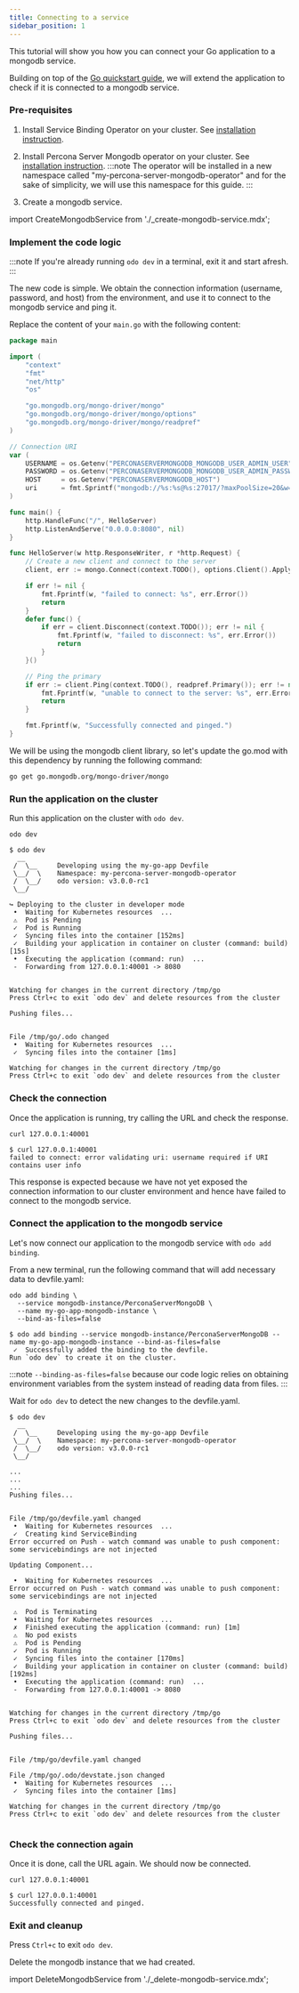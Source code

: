 ```yaml
---
title: Connecting to a service
sidebar_position: 1
---
```


This tutorial will show you how you can connect your Go application to a mongodb service.

Building on top of the [Go quickstart guide](../quickstart/go.md), we will extend the application to check if it is connected to a mongodb service.

### Pre-requisites
1. Install Service Binding Operator on your cluster.  See [installation instruction](https://operatorhub.io/operator/service-binding-operator).

2. Install Percona Server Mongodb operator on your cluster. See [installation instruction](https://operatorhub.io/operator/percona-server-mongodb-operator).
:::note
The operator will be installed in a new namespace called "my-percona-server-mongodb-operator" and for the sake of simplicity, we will use this namespace for this guide. 
:::
3. Create a mongodb service.

import CreateMongodbService from './_create-mongodb-service.mdx';

<CreateMongodbService/>

### Implement the code logic
:::note
If you're already running `odo dev` in a terminal, exit it and start afresh.
:::

The new code is simple. We obtain the connection information (username, password, and host) from the environment, and use it to connect to the mongodb service and ping it. 

Replace the content of your `main.go` with the following content:
```go
package main

import (
	"context"
	"fmt"
	"net/http"
	"os"

	"go.mongodb.org/mongo-driver/mongo"
	"go.mongodb.org/mongo-driver/mongo/options"
	"go.mongodb.org/mongo-driver/mongo/readpref"
)

// Connection URI
var (
	USERNAME = os.Getenv("PERCONASERVERMONGODB_MONGODB_USER_ADMIN_USER")
	PASSWORD = os.Getenv("PERCONASERVERMONGODB_MONGODB_USER_ADMIN_PASSWORD")
	HOST     = os.Getenv("PERCONASERVERMONGODB_HOST")
	uri      = fmt.Sprintf("mongodb://%s:%s@%s:27017/?maxPoolSize=20&w=majority", USERNAME, PASSWORD, HOST)
)

func main() {
	http.HandleFunc("/", HelloServer)
	http.ListenAndServe("0.0.0.0:8080", nil)
}

func HelloServer(w http.ResponseWriter, r *http.Request) {
	// Create a new client and connect to the server
	client, err := mongo.Connect(context.TODO(), options.Client().ApplyURI(uri))

	if err != nil {
		fmt.Fprintf(w, "failed to connect: %s", err.Error())
		return
	}
	defer func() {
		if err = client.Disconnect(context.TODO()); err != nil {
			fmt.Fprintf(w, "failed to disconnect: %s", err.Error())
			return
		}
	}()

	// Ping the primary
	if err := client.Ping(context.TODO(), readpref.Primary()); err != nil {
		fmt.Fprintf(w, "unable to connect to the server: %s", err.Error())
		return
	}

	fmt.Fprintf(w, "Successfully connected and pinged.")
}
```
We will be using the mongodb client library, so let's update the go.mod with this dependency by running the following command: 
```shell
go get go.mongodb.org/mongo-driver/mongo
```

### Run the application on the cluster
Run this application on the cluster with `odo dev`.
```shell
odo dev
```
```shell
$ odo dev
  __
 /  \__     Developing using the my-go-app Devfile
 \__/  \    Namespace: my-percona-server-mongodb-operator
 /  \__/    odo version: v3.0.0-rc1
 \__/

↪ Deploying to the cluster in developer mode
 •  Waiting for Kubernetes resources  ...
 ⚠  Pod is Pending
 ✓  Pod is Running
 ✓  Syncing files into the container [152ms]
 ✓  Building your application in container on cluster (command: build) [15s]
 •  Executing the application (command: run)  ...
 -  Forwarding from 127.0.0.1:40001 -> 8080


Watching for changes in the current directory /tmp/go
Press Ctrl+c to exit `odo dev` and delete resources from the cluster

Pushing files...


File /tmp/go/.odo changed
 •  Waiting for Kubernetes resources  ...
 ✓  Syncing files into the container [1ms]

Watching for changes in the current directory /tmp/go
Press Ctrl+c to exit `odo dev` and delete resources from the cluster
```

### Check the connection

Once the application is running, try calling the URL and check the response.
```shell
curl 127.0.0.1:40001
```
```shell
$ curl 127.0.0.1:40001
failed to connect: error validating uri: username required if URI contains user info
```

This response is expected because we have not yet exposed the connection information to our cluster environment and hence have failed to connect to the mongodb service.

### Connect the application to the mongodb service
Let's now connect our application to the mongodb service with `odo add binding`.

From a new terminal, run the following command that will add necessary data to devfile.yaml:
```shell
odo add binding \
  --service mongodb-instance/PerconaServerMongoDB \
  --name my-go-app-mongodb-instance \
  --bind-as-files=false
```
```shell
$ odo add binding --service mongodb-instance/PerconaServerMongoDB --name my-go-app-mongodb-instance --bind-as-files=false
 ✓  Successfully added the binding to the devfile.
Run `odo dev` to create it on the cluster.
```

:::note
`--binding-as-files=false` because our code logic relies on obtaining environment variables from the system instead of reading data from files.
:::

Wait for `odo dev` to detect the new changes to the devfile.yaml. 
```shell
$ odo dev
  __                                                                                                                                              
 /  \__     Developing using the my-go-app Devfile                                                                                                
 \__/  \    Namespace: my-percona-server-mongodb-operator                                                                                         
 /  \__/    odo version: v3.0.0-rc1
 \__/

...
...
...
Pushing files...


File /tmp/go/devfile.yaml changed
 •  Waiting for Kubernetes resources  ...
 ✓  Creating kind ServiceBinding 
Error occurred on Push - watch command was unable to push component: some servicebindings are not injected

Updating Component...

 •  Waiting for Kubernetes resources  ...
Error occurred on Push - watch command was unable to push component: some servicebindings are not injected

 ⚠  Pod is Terminating
 •  Waiting for Kubernetes resources  ...
 ✗  Finished executing the application (command: run) [1m]
 ⚠  No pod exists
 ⚠  Pod is Pending
 ✓  Pod is Running
 ✓  Syncing files into the container [170ms]
 ✓  Building your application in container on cluster (command: build) [192ms]
 •  Executing the application (command: run)  ...
 -  Forwarding from 127.0.0.1:40001 -> 8080
                                                                                                                                                  

Watching for changes in the current directory /tmp/go
Press Ctrl+c to exit `odo dev` and delete resources from the cluster

Pushing files...


File /tmp/go/devfile.yaml changed

File /tmp/go/.odo/devstate.json changed
 •  Waiting for Kubernetes resources  ...
 ✓  Syncing files into the container [1ms]

Watching for changes in the current directory /tmp/go
Press Ctrl+c to exit `odo dev` and delete resources from the cluster


```

### Check the connection again
Once it is done, call the URL again. We should now be connected.
```shell
curl 127.0.0.1:40001
```
```shell
$ curl 127.0.0.1:40001
Successfully connected and pinged.
```

### Exit and cleanup
Press `Ctrl+c` to exit `odo dev`.

Delete the mongodb instance that we had created.

import DeleteMongodbService from './_delete-mongodb-service.mdx';

<DeleteMongodbService/>
